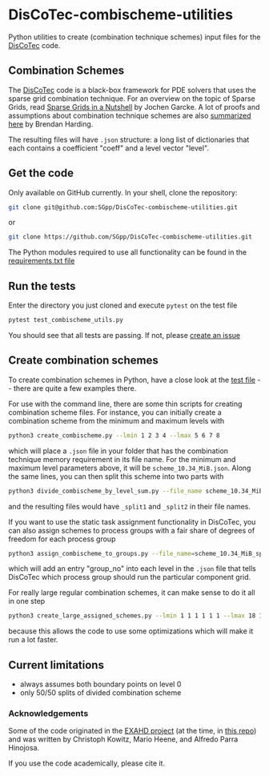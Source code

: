 # DisCoTec-combischeme-utilities

Python utilities to create (combination technique schemes) input files for the [DisCoTec](https://github.com/SGpp/DisCoTec) code.


## Combination Schemes

The [DisCoTec](https://github.com/SGpp/DisCoTec) code is a black-box framework for PDE solvers that uses the sparse grid combination technique.
For an overview on the topic of Sparse Grids, read [Sparse Grids in a Nutshell](ftp://nozdr.ru/biblio/kolxoz/M/MN/MNd/Garcke%20J.,%20Griebel%20M.%20(eds.)%20Sparse%20grids%20and%20applications%20(Springer,%202013)(ISBN%209783642317026)(O)(290s)_MNd_.pdf#page=68) by Jochen Garcke.
A lot of proofs and assumptions about combination technique schemes are also [summarized here](https://link.springer.com/chapter/10.1007/978-3-319-28262-6_4) by Brendan Harding.

The resulting files will have `.json` structure: a long list of dictionaries that each contains a coefficient "coeff" and a level vector "level".

## Get the code

Only available on GitHub currently. In your shell, clone the repository:

```sh
git clone git@github.com:SGpp/DisCoTec-combischeme-utilities.git
```

or

```sh
git clone https://github.com/SGpp/DisCoTec-combischeme-utilities.git
```

The Python modules required to use all functionality can be found in the [requirements.txt file](requirements.txt)


## Run the tests

Enter the directory you just cloned and execute `pytest` on the test file

```sh
pytest test_combischeme_utils.py
```

You should see that all tests are passing. If not, please [create an issue](https://github.com/SGpp/DisCoTec-combischeme-utilities/issues/new)

## Create combination schemes

To create combination schemes in Python, have a close look at the [test file](test_combischeme_utils.py) -- there are quite a few examples there.

For use with the command line, there are some thin scripts for creating combination scheme files.
For instance, you can initially create a combination scheme from the minimum and maximum levels with

```sh
python3 create_combischeme.py --lmin 1 2 3 4 --lmax 5 6 7 8
```

which will place a `.json` file in your folder that has the combination technique memory requirement in its file name. For the minimum and maximum level parameters above, it will be `scheme_10.34_MiB.json`.
Along the same lines, you can then split this scheme into two parts with

```sh
python3 divide_combischeme_by_level_sum.py --file_name scheme_10.34_MiB.json
```

and the resulting files would have `_split1` and `_split2` in their file names.

If you want to use the static task assignment functionality in DisCoTec, you can also assign schemes to process groups with a fair share of degrees of freedom for each process group

```sh
python3 assign_combischeme_to_groups.py --file_name=scheme_10.34_MiB_split1.json --num_groups=32
```

which will add an entry "group_no" into each level in the `.json` file that tells DisCoTec which process group should run the particular component grid.

For really large regular combination schemes, it can make sense to do it all in one step

```sh
python3 create_large_assigned_schemes.py --lmin 1 1 1 1 1 1 --lmax 18 18 18 18 18 18 --num_groups 15 20
```

because this allows the code to use some optimizations which will make it run a lot faster.

## Current limitations

- always assumes both boundary points on level 0
- only 50/50 splits of divided combination scheme

### Acknowledgements

Some of the code originated in the [EXAHD project](https://ipvs.informatik.uni-stuttgart.de/SGS/EXAHD/) (at the time, in [this repo](https://gitlab.lrz.de/sparse_grids/gene_python_interface_clean))
and was written by Christoph Kowitz, Mario Heene, and Alfredo Parra Hinojosa.

If you use the code academically, please cite it.
